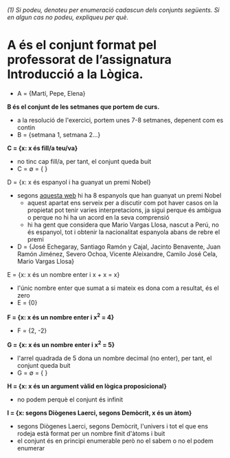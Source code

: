 *(1) Si podeu, denoteu per enumeració cadascun dels conjunts següents. Si en algun cas no podeu, expliqueu per què.*

# A és el conjunt format pel professorat de l’assignatura Introducció a la Lògica.
- A = {Martí, Pepe, Elena}

**B és el conjunt de les setmanes que portem de curs.**
- a la resolució de l'exercici, portem unes 7-8 setmanes, depenent com es contin
- B = {setmana 1, setmana 2...}

**C = {x: x és fill/a teu/va}**  
- no tinc cap fill/a, per tant, el conjunt queda buit
- C = ∅ = { }

D = {x: x és espanyol i ha guanyat un premi Nobel}
- segons [aquesta web](https://www.eldebate.com/cultura/20221005/8-espanoles-han-ganado-premio-nobel-largo-historia-cns_64266.html) hi ha 8 espanyols que han guanyat un premi Nobel
    - aquest apartat ens serveix per a discutir com pot haver casos on la propietat pot tenir varies interpretacions, ja sigui perque és ambigua o perque no hi ha un acord en la seva comprensió
    - hi ha gent que considera que Mario Vargas Llosa, nascut a Perú, no és espanyol, tot i obtenir la nacionalitat espanyola abans de rebre el premi
- D = {José Echegaray, Santiago Ramón y Cajal, Jacinto Benavente, Juan Ramón Jiménez, Severo Ochoa, Vicente Aleixandre, Camilo José Cela, Mario Vargas Llosa}

E = {x: x és un nombre enter i x + x = x}  
- l'únic nombre enter que sumat a si mateix es dona com a resultat, és el zero
- E = {0}

**F = {x: x és un nombre enter i x<sup>2</sup> = 4}** 
- F = {2, -2} 

**G = {x: x és un nombre enter i x<sup>2</sup> = 5}** 
- l'arrel quadrada de 5 dona un nombre decimal (no enter), per tant, el conjunt queda buit
- G = ∅ = { }

**H = {x: x és un argument vàlid en lògica proposicional}**
- no podem perquè el conjunt és infinit

**I = {x: segons Diògenes Laerci, segons Demòcrit, x és un àtom}**
- segons Diògenes Laerci, segons Demòcrit, l'univers i tot el que ens rodeja està format per un nombre finit d'àtoms i buit
- el conjunt és en principi enumerable però no el sabem o no el podem enumerar